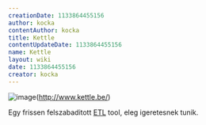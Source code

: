 ```yaml
---
creationDate: 1133864455156 
author: kocka 
contentAuthor: kocka 
title: Kettle 
contentUpdateDate: 1133864455156 
name: Kettle 
layout: wiki 
date: 1133864455156 
creator: kocka 
---
```

![image](http://www.kettle.be/index_bestanden/image001.gif)(http://www.kettle.be/)

Egy frissen felszabaditott [ETL](ETL.html) tool, eleg igeretesnek tunik.
